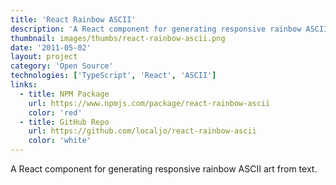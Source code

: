 ```yaml
---
title: 'React Rainbow ASCII'
description: 'A React component for generating responsive rainbow ASCII art from text.'
thumbnail: images/thumbs/react-rainbow-ascii.png
date: '2011-05-02'
layout: project
category: 'Open Source'
technologies: ['TypeScript', 'React', 'ASCII']
links:
  - title: NPM Package
    url: https://www.npmjs.com/package/react-rainbow-ascii
    color: 'red'
  - title: GitHub Repo
    url: https://github.com/localjo/react-rainbow-ascii
    color: 'white'
---
```


A React component for generating responsive rainbow ASCII art from text.
